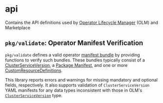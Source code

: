 # api

Contains the API definitions used by [Operator Lifecycle Manager][olm] (OLM) and Marketplace

## `pkg/validate`: Operator Manifest Verification

`pkg/validate` defines a valid operator [manifest bundle][registry-bundle] by providing functions to verify such bundles. These bundles typically consist of a [ClusterServiceVersion][csv], a [Package Manifest][pkg-man], and one or more [CustomResourceDefinitions][crd].

This library reports errors and warnings for missing mandatory and optional fields, respectively. It also supports validation of `ClusterServiceVersion` YAML manifests for any data types inconsistent with those in OLM's [`ClusterServiceVersion`][csv-type] type.

[olm]:https://github.com/operator-framework/operator-lifecycle-manager
[registry-bundle]:https://github.com/operator-framework/operator-registry/#manifest-format
[csv]:https://github.com/operator-framework/operator-lifecycle-manager/blob/master/Documentation/design/building-your-csv.md
[pkg-man]:https://github.com/operator-framework/operator-lifecycle-manager#discovery-catalogs-and-automated-upgrades
[crd]:https://kubernetes.io/docs/tasks/access-kubernetes-api/custom-resources/custom-resource-definitions/
[csv-type]:https://github.com/operator-framework/operator-lifecycle-manager/blob/master/pkg/api/apis/operators/v1alpha1/clusterserviceversion_types.go#L359:6
